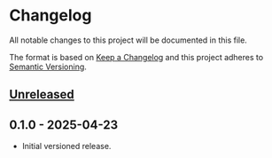 # Changelog

All notable changes to this project will be documented in this file.

The format is based on [Keep a Changelog](https://keepachangelog.com/en/1.0.0/)
and this project adheres to [Semantic Versioning](https://semver.org/spec/v2.0.0.html).

## [Unreleased]

## 0.1.0 - 2025-04-23

- Initial versioned release.

[Unreleased]: https://github.com/vulpinelogic/vl-godot-addon-http-server/compare/v0.1.0...HEAD

